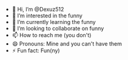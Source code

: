 - 👋 Hi, I’m @Dexuz512
- 👀 I’m interested in the funny
- 🌱 I’m currently learning the funny
- 💞️ I’m looking to collaborate on funny
- 📫 How to reach me (you don't)
- 😄 Pronouns: Mine and you can't have them
- ⚡ Fun fact: Fun(ny)

<!---
Dexuz512/Dexuz512 is a ✨ special ✨ repository because its `README.md` (this file) appears on your GitHub profile.
You can click the Preview link to take a look at your changes.
--->
